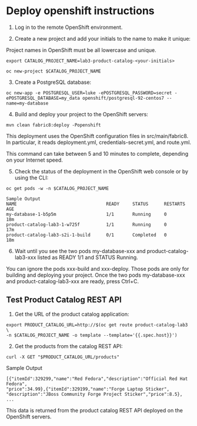 # Deploy openshift instructions

1. Log in to the remote OpenShift environment.

2. Create a new project and add your initials to the name to make it unique:

Project names in OpenShift must be all lowercase and unique.

`export CATALOG_PROJECT_NAME=lab3-product-catalog-<your-initials>`

`oc new-project $CATALOG_PROJECT_NAME`

3. Create a PostgreSQL database:

`oc new-app -e POSTGRESQL_USER=luke -ePOSTGRESQL_PASSWORD=secret -ePOSTGRESQL_DATABASE=my_data openshift/postgresql-92-centos7 --name=my-database`

4. Build and deploy your project to the OpenShift servers:

`mvn clean fabric8:deploy -Popenshift`

This deployment uses the OpenShift configuration files in src/main/fabric8. In particular, it reads deployment.yml, credentials-secret.yml, and route.yml.

This command can take between 5 and 10 minutes to complete, depending on your Internet speed.

5. Check the status of the deployment in the OpenShift web console or by using the CLI:

`oc get pods -w -n $CATALOG_PROJECT_NAME`
```
Sample Output
NAME                                  READY     STATUS      RESTARTS   AGE
my-database-1-b5p5m                   1/1       Running     0          18m
product-catalog-lab3-1-w725f          1/1       Running     0          17m
product-catalog-lab3-s2i-1-build      0/1       Completed   0          18m
```

6. Wait until you see the two pods my-database-xxx and product-catalog-lab3-xxx listed as READY 1/1 and STATUS Running.

You can ignore the pods xxx-build and xxx-deploy. Those pods are only for building and deploying your project.
Once the two pods my-database-xxx and product-catalog-lab3-xxx are ready, press Ctrl+C.

## Test Product Catalog REST API

1. Get the URL of the product catalog application:

```
export PRODUCT_CATALOG_URL=http://$(oc get route product-catalog-lab3 \
-n $CATALOG_PROJECT_NAME -o template --template='{{.spec.host}}')
```

2. Get the products from the catalog REST API:

`curl -X GET "$PRODUCT_CATALOG_URL/products"`

Sample Output

```
[{"itemId":329299,"name":"Red Fedora","description":"Official Red Hat Fedora",
"price":34.99},{"itemId":329199,"name":"Forge Laptop Sticker",
"description":"JBoss Community Forge Project Sticker","price":8.5}, ...
```

This data is returned from the product catalog REST API deployed on the OpenShift servers.
